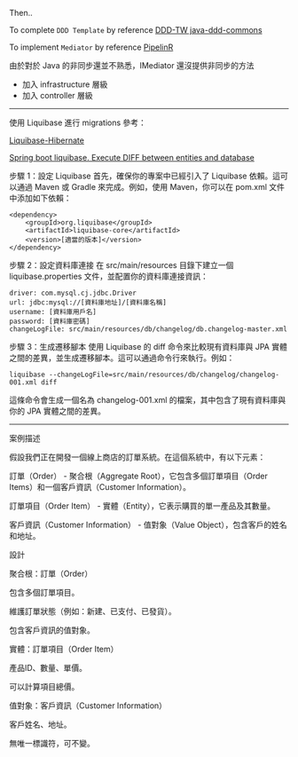 Then..

To complete `DDD Template` by reference [DDD-TW java-ddd-commons](https://github.com/ddd-tw/java-ddd-commons/tree/master)

To implement `Mediator` by reference [PipelinR](https://github.com/sizovs/PipelinR#alternatives)

由於對於 Java 的非同步還並不熟悉，IMediator 還沒提供非同步的方法

- 加入 infrastructure 層級
- 加入 controller 層級

---

使用 Liquibase 進行 migrations 參考：

[Liquibase-Hibernate](https://github.com/liquibase/liquibase-hibernate)

[Spring boot liquibase. Execute DIFF between entities and database](https://stackoverflow.com/questions/60991196/spring-boot-liquibase-execute-diff-between-entities-and-database)

步驟 1：設定 Liquibase
首先，確保你的專案中已經引入了 Liquibase 依賴。這可以通過 Maven 或 Gradle 來完成。例如，使用 Maven，你可以在 pom.xml 文件中添加如下依賴：
```
<dependency>
    <groupId>org.liquibase</groupId>
    <artifactId>liquibase-core</artifactId>
    <version>[適當的版本]</version>
</dependency>

```

步驟 2：設定資料庫連接
在 src/main/resources 目錄下建立一個 liquibase.properties 文件，並配置你的資料庫連接資訊：
```
driver: com.mysql.cj.jdbc.Driver
url: jdbc:mysql://[資料庫地址]/[資料庫名稱]
username: [資料庫用戶名]
password: [資料庫密碼]
changeLogFile: src/main/resources/db/changelog/db.changelog-master.xml
```

步驟 3：生成遷移腳本
使用 Liquibase 的 diff 命令來比較現有資料庫與 JPA 實體之間的差異，並生成遷移腳本。這可以通過命令行來執行。例如：
```
liquibase --changeLogFile=src/main/resources/db/changelog/changelog-001.xml diff
```

這條命令會生成一個名為 changelog-001.xml 的檔案，其中包含了現有資料庫與你的 JPA 實體之間的差異。

---

案例描述

假設我們正在開發一個線上商店的訂單系統。在這個系統中，有以下元素：

訂單（Order） - 聚合根（Aggregate Root），它包含多個訂單項目（Order Items）和一個客戶資訊（Customer Information）。

訂單項目（Order Item） - 實體（Entity），它表示購買的單一產品及其數量。

客戶資訊（Customer Information） - 值對象（Value Object），包含客戶的姓名和地址。

設計

聚合根：訂單（Order）

包含多個訂單項目。

維護訂單狀態（例如：新建、已支付、已發貨）。

包含客戶資訊的值對象。

實體：訂單項目（Order Item）

產品ID、數量、單價。

可以計算項目總價。

值對象：客戶資訊（Customer Information）

客戶姓名、地址。

無唯一標識符，可不變。
